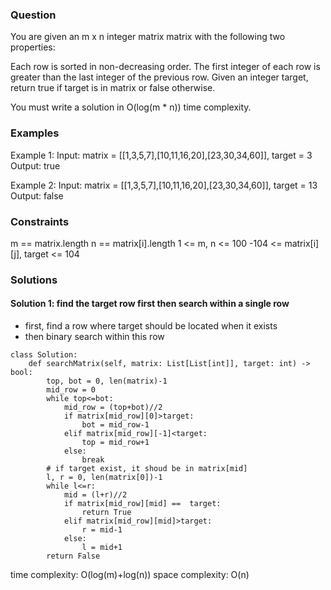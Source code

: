 ### Question
You are given an m x n integer matrix matrix with the following two properties:

Each row is sorted in non-decreasing order.
The first integer of each row is greater than the last integer of the previous row.
Given an integer target, return true if target is in matrix or false otherwise.

You must write a solution in O(log(m * n)) time complexity.


### Examples
Example 1:
Input: matrix = [[1,3,5,7],[10,11,16,20],[23,30,34,60]], target = 3
Output: true


Example 2:
Input: matrix = [[1,3,5,7],[10,11,16,20],[23,30,34,60]], target = 13
Output: false

### Constraints
m == matrix.length
n == matrix[i].length
1 <= m, n <= 100
-104 <= matrix[i][j], target <= 104

### Solutions

#### Solution 1: find the target row first then search within a single row
+ first, find a row where target should be located when it exists
+ then binary search within this row

```
class Solution:
    def searchMatrix(self, matrix: List[List[int]], target: int) -> bool:
        top, bot = 0, len(matrix)-1
        mid_row = 0
        while top<=bot:
            mid_row = (top+bot)//2
            if matrix[mid_row][0]>target:
                bot = mid_row-1
            elif matrix[mid_row][-1]<target:
                top = mid_row+1
            else:
                break
        # if target exist, it shoud be in matrix[mid]
        l, r = 0, len(matrix[0])-1
        while l<=r:
            mid = (l+r)//2
            if matrix[mid_row][mid] ==  target:
                return True
            elif matrix[mid_row][mid]>target:
                r = mid-1
            else:
                l = mid+1
        return False

```
time complexity: O(log(m)+log(n))
space complexity: O(n)
